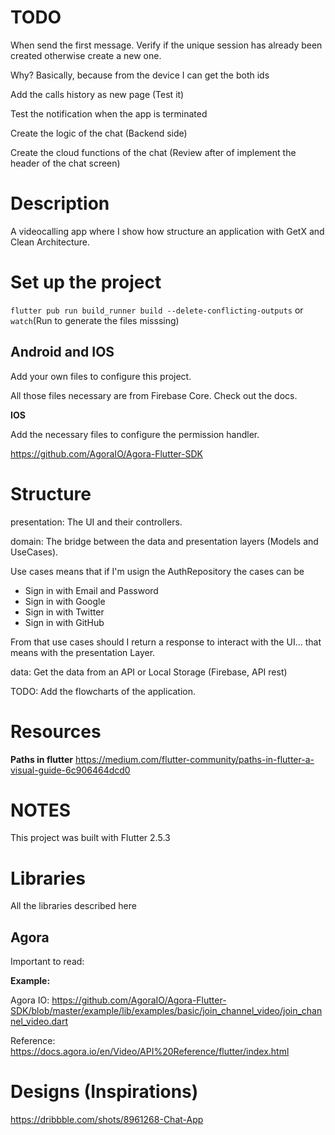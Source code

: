 # TODO

When send the first message. Verify if the unique session has already been created otherwise create a new one.

Why? Basically, because from the device I can get the both ids

Add the calls history as new page (Test it)

Test the notification when the app is terminated

Create the logic of the chat (Backend side)

Create the cloud functions of the chat (Review after of implement the header of the chat screen)

# Description

A videocalling app where I show how structure an application with GetX and Clean Architecture.

# Set up the project

`flutter pub run build_runner build --delete-conflicting-outputs` or `watch`(Run to generate the files misssing)

## Android and IOS

Add your own files to configure this project.

All those files necessary are from Firebase Core. Check out the docs.

**IOS**

Add the necessary files to configure the permission handler.

https://github.com/AgoraIO/Agora-Flutter-SDK

# Structure

presentation: The UI and their controllers.

domain: The bridge between the data and presentation layers (Models and UseCases).

Use cases means that if I'm usign the AuthRepository the cases can be

- Sign in with Email and Password
- Sign in with Google
- Sign in with Twitter
- Sign in with GitHub

From that use cases should I return a response to interact with the UI... that means with the presentation Layer.

data: Get the data from an API or Local Storage (Firebase, API rest)

TODO: Add the flowcharts of the application.

# Resources

**Paths in flutter**
https://medium.com/flutter-community/paths-in-flutter-a-visual-guide-6c906464dcd0

# NOTES

This project was built with Flutter 2.5.3

# Libraries

All the libraries described here

## Agora

Important to read:

**Example:**

Agora IO:
https://github.com/AgoraIO/Agora-Flutter-SDK/blob/master/example/lib/examples/basic/join_channel_video/join_channel_video.dart

Reference:
https://docs.agora.io/en/Video/API%20Reference/flutter/index.html

# Designs (Inspirations)

https://dribbble.com/shots/8961268-Chat-App
